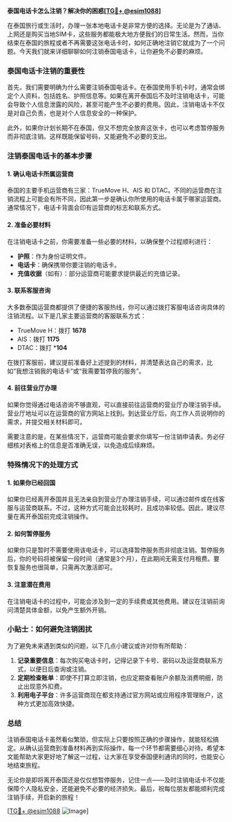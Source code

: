 **泰国电话卡怎么注销？解决你的困惑[[TG💪+ @esim1088](https://t.me/s/esim1088)]**

在泰国旅行或生活时，办理一张本地电话卡是非常方便的选择。无论是为了通话、上网还是购买当地SIM卡，这些服务都能极大地方便我们的日常生活。然而，当你结束在泰国的旅程或者不再需要这张电话卡时，如何正确地注销它就成为了一个问题。今天我们就来详细聊聊如何注销泰国电话卡，让你避免不必要的麻烦。

### 泰国电话卡注销的重要性

首先，我们需要明确为什么需要注销泰国电话卡。在泰国使用手机卡时，通常会绑定个人资料，包括姓名、护照信息等。如果在离开泰国后不及时注销电话卡，可能会导致个人信息泄露的风险，甚至可能产生不必要的费用。因此，注销电话卡不仅是对自己负责，也是对个人信息安全的一种保护。

此外，如果你计划长期不在泰国，但又不想完全放弃这张卡，也可以考虑暂停服务而非彻底注销。这样既能保留号码，又能避免不必要的支出。

### 注销泰国电话卡的基本步骤

#### 1. 确认电话卡所属运营商
泰国的主要手机运营商有三家：TrueMove H、AIS 和 DTAC。不同的运营商在注销流程上可能会有所不同，因此第一步是确认你所使用的电话卡属于哪家运营商。通常情况下，电话卡背面会印有运营商的标志和联系方式。

#### 2. 准备必要材料
在注销电话卡之前，你需要准备一些必要的材料，以确保整个过程顺利进行：
- **护照**：作为身份证明文件。
- **电话卡**：确保携带你要注销的电话卡。
- **充值收据**（如有）：部分运营商可能要求提供最近的充值记录。

#### 3. 联系客服咨询
大多数泰国运营商都提供了便捷的客服热线，你可以通过拨打客服电话咨询具体的注销流程。以下是几家主要运营商的客服联系方式：

- TrueMove H：拨打 **1678**
- AIS：拨打 **1175**
- DTAC：拨打 ***104**
  
在拨打客服前，建议提前准备好上述提到的材料，并清楚表达自己的需求，比如“我想注销我的电话卡”或“我需要暂停我的服务”。

#### 4. 前往营业厅办理
如果你觉得通过电话咨询不够直观，可以直接前往运营商的营业厅办理注销手续。营业厅地址可以在运营商的官方网站上找到。到达营业厅后，向工作人员说明你的需求，并提交相关材料即可。

需要注意的是，在某些情况下，运营商可能会要求你填写一份注销申请表。务必仔细核对表格上的信息是否准确无误，以免造成后续麻烦。

### 特殊情况下的处理方式

#### 1. 如果你已经回国
如果你已经离开泰国并且无法亲自到营业厅办理注销手续，可以通过邮件或在线客服与运营商联系。不过，这种方式可能会比较耗时，且成功率较低。因此，建议尽量在离开泰国前完成注销操作。

#### 2. 如何暂停服务
如果你只是暂时不需要使用该电话卡，可以选择暂停服务而非彻底注销。暂停服务后，你的号码将被保留一段时间（通常是3个月），在此期间无需支付月租费。要恢复服务也很简单，只需再次激活即可。

#### 3. 注意潜在费用
在注销电话卡的过程中，可能会涉及到一定的手续费或其他费用。建议在注销前询问清楚具体金额，以免产生额外开销。

### 小贴士：如何避免注销困扰

为了避免未来遇到类似的问题，以下几点小建议或许对你有所帮助：

1. **记录重要信息**：每次购买电话卡时，记得记录下卡号、密码以及运营商联系方式，以便日后查询或注销。
2. **定期检查账单**：即使不打算立即注销，也应定期查看账户余额及消费明细，防止出现意外扣费。
3. **利用电子平台**：许多运营商现在都支持通过官方网站或应用程序管理账户，这种方式更加高效快捷。

### 总结

注销泰国电话卡虽然看似繁琐，但实际上只要按照正确的步骤操作，就能轻松搞定。从确认运营商到准备材料再到实际操作，每一个环节都需要细心对待。希望本文能帮助大家更好地了解这一过程，让大家在享受泰国便利通讯的同时，也能安心地结束旅程。

无论你是即将离开泰国还是仅仅想暂停服务，记住一点——及时注销电话卡不仅能保障个人隐私安全，还能避免不必要的经济损失。最后，祝每位朋友都能顺利完成注销手续，开启新的旅程！

[[TG💪+ @esim1088](https://t.me/s/esim1088) ![Image](https://i.postimg.cc/4NQfJmqS/Snipaste-2025-05-13-00-14-12.png)]